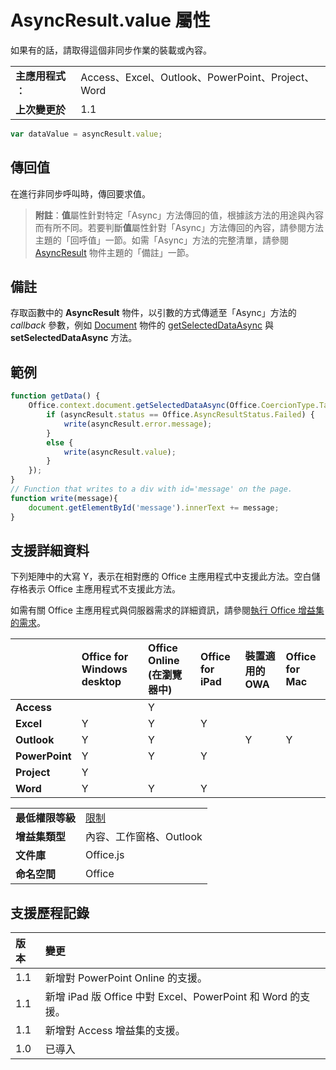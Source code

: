
# <a name="asyncresult.value-property"></a>AsyncResult.value 屬性
如果有的話，請取得這個非同步作業的裝載或內容。

|||
|:-----|:-----|
|**主應用程式︰**|Access、Excel、Outlook、PowerPoint、Project、Word|
|**上次變更於**|1.1|

```js
var dataValue = asyncResult.value;
```


## <a name="return-value"></a>傳回值

在進行非同步呼叫時，傳回要求值。 


 >**附註**：**值**屬性針對特定「Async」方法傳回的值，根據該方法的用途與內容而有所不同。若要判斷**值**屬性針對「Async」方法傳回的內容，請參閱方法主題的「回呼值」一節。如需「Async」方法的完整清單，請參閱 [AsyncResult](../../reference/shared/asyncresult.md) 物件主題的「備註」一節。


## <a name="remarks"></a>備註

存取函數中的 **AsyncResult** 物件，以引數的方式傳遞至「Async」方法的 _callback_ 參數，例如 [Document](../../reference/shared/document.getselecteddataasync.md) 物件的 [getSelectedDataAsync](../../reference/shared/document.setselecteddataasync.md) 與 **setSelectedDataAsync** 方法。


## <a name="example"></a>範例




```js
function getData() {
    Office.context.document.getSelectedDataAsync(Office.CoercionType.Table, function(asyncResult) {
        if (asyncResult.status == Office.AsyncResultStatus.Failed) {
            write(asyncResult.error.message);
        }
        else {
            write(asyncResult.value);
        }
    });
}
// Function that writes to a div with id='message' on the page.
function write(message){
    document.getElementById('message').innerText += message; 
}

```




## <a name="support-details"></a>支援詳細資料


下列矩陣中的大寫 Y，表示在相對應的 Office 主應用程式中支援此方法。空白儲存格表示 Office 主應用程式不支援此方法。

如需有關 Office 主應用程式與伺服器需求的詳細資訊，請參閱[執行 Office 增益集的需求](../../docs/overview/requirements-for-running-office-add-ins.md)。

||**Office for Windows desktop**|**Office Online (在瀏覽器中)**|**Office for iPad**|**裝置適用的 OWA**|**Office for Mac**|
|:-----|:-----|:-----|:-----|:-----|:-----|
|**Access**||Y||||
|**Excel**|Y|Y|Y|||
|**Outlook**|Y|Y||Y|Y|
|**PowerPoint**|Y|Y|Y|||
|**Project**|Y|||||
|**Word**|Y|Y|Y|||

|||
|:-----|:-----|
|**最低權限等級**|[限制](../../docs/develop/requesting-permissions-for-api-use-in-content-and-task-pane-add-ins.md)|
|**增益集類型**|內容、工作窗格、Outlook|
|**文件庫**|Office.js|
|**命名空間**|Office|

## <a name="support-history"></a>支援歷程記錄



|**版本**|**變更**|
|:-----|:-----|
|1.1|新增對 PowerPoint Online 的支援。|
|1.1|新增 iPad 版 Office 中對 Excel、PowerPoint 和 Word 的支援。|
|1.1|新增對 Access 增益集的支援。|
|1.0|已導入|
